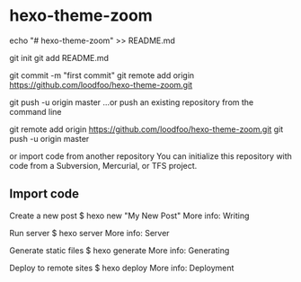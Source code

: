 # hexo-theme-zoom

echo "# hexo-theme-zoom" >> README.md

git init
git add README.md

git commit -m "first commit"
git remote add origin https://github.com/loodfoo/hexo-theme-zoom.git

git push -u origin master
…or push an existing repository from the command line

git remote add origin https://github.com/loodfoo/hexo-theme-zoom.git
git push -u origin master

or import code from another repository
You can initialize this repository with code from a Subversion, Mercurial, or TFS project.

Import code
--------------------------------------------------------------------------------------------

Create a new post
$ hexo new "My New Post"
More info: Writing

Run server
$ hexo server
More info: Server

Generate static files
$ hexo generate
More info: Generating

Deploy to remote sites
$ hexo deploy
More info: Deployment
